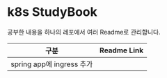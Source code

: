 # k8s StudyBook

공부한 내용을 하나의 레포에서 여러 Readme로 관리합니다. 

| 구분 | Readme Link |
|----|-------|
|spring app에 ingress 추가 | |
